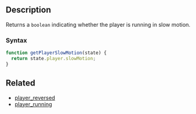 ## Description

Returns a `boolean` indicating whether the player is running in slow motion.

### Syntax

```js
function getPlayerSlowMotion(state) {
  return state.player.slowMotion;
}
```

## Related

- [player_reversed](./player_reversed.md)
- [player_running](./player_running.md)
